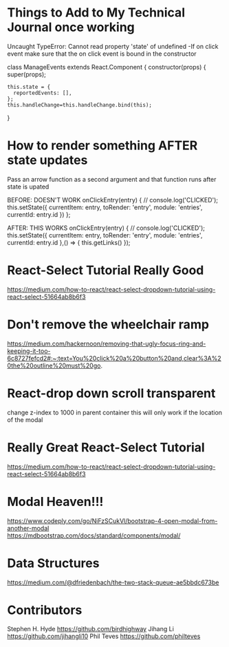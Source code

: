 # Things to Add to My Technical Journal once working
Uncaught TypeError: Cannot read property 'state' of undefined
-If on click event make sure that the on click event is bound in the constructor

class ManageEvents extends React.Component {
  constructor(props) {
    super(props);

    this.state = {
      reportedEvents: [],
    };
    this.handleChange=this.handleChange.bind(this);

  }

# How to render something AFTER state updates
Pass an arrow function as a second argument and that function runs after state is upated

  BEFORE: DOESN'T WORK
  onClickEntry(entry) {
    // console.log('CLICKED');
    this.setState({
      currentItem: entry,
      toRender: 'entry',
      module: 'entries',
      currentId: entry.id
    })
  };

  AFTER: THIS WORKS
  onClickEntry(entry) {
    // console.log('CLICKED');
    this.setState({
      currentItem: entry,
      toRender: 'entry',
      module: 'entries',
      currentId: entry.id
    },() => {
      this.getLinks()
    });

# React-Select Tutorial Really Good
https://medium.com/how-to-react/react-select-dropdown-tutorial-using-react-select-51664ab8b6f3

# Don't remove the wheelchair ramp
https://medium.com/hackernoon/removing-that-ugly-focus-ring-and-keeping-it-too-6c8727fefcd2#:~:text=You%20click%20a%20button%20and,clear%3A%20the%20outline%20must%20go.

# React-drop down scroll transparent
change z-index to 1000 in parent container
this will only work if the location of the modal

# Really Great React-Select Tutorial
https://medium.com/how-to-react/react-select-dropdown-tutorial-using-react-select-51664ab8b6f3

# Modal Heaven!!!
https://www.codeply.com/go/NiFzSCukVl/bootstrap-4-open-modal-from-another-modal
https://mdbootstrap.com/docs/standard/components/modal/

# Data Structures
https://medium.com/@dfriedenbach/the-two-stack-queue-ae5bbdc673be

# Contributors
Stephen H. Hyde https://github.com/birdhighway
Jihang Li https://github.com/jihangli10
Phil Teves https://github.com/philteves